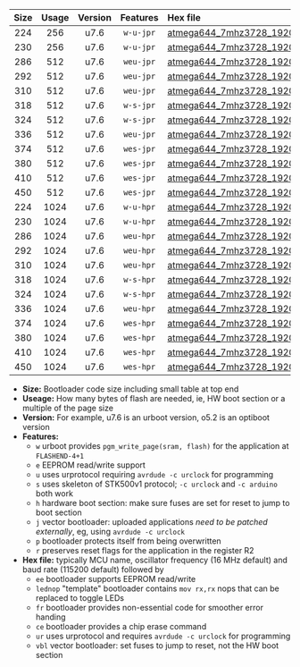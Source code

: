 |Size|Usage|Version|Features|Hex file|
|:-:|:-:|:-:|:-:|:--|
|224|256|u7.6|`w-u-jpr`|[atmega644_7mhz3728_19200bps_ur_vbl.hex](https://raw.githubusercontent.com/stefanrueger/urboot/main/atmega644_7mhz3728_19200bps_ur_vbl.hex)|
|230|256|u7.6|`w-u-jpr`|[atmega644_7mhz3728_19200bps_lednop_ur_vbl.hex](https://raw.githubusercontent.com/stefanrueger/urboot/main/atmega644_7mhz3728_19200bps_lednop_ur_vbl.hex)|
|286|512|u7.6|`weu-jpr`|[atmega644_7mhz3728_19200bps_ee_ur_vbl.hex](https://raw.githubusercontent.com/stefanrueger/urboot/main/atmega644_7mhz3728_19200bps_ee_ur_vbl.hex)|
|292|512|u7.6|`weu-jpr`|[atmega644_7mhz3728_19200bps_ee_lednop_ur_vbl.hex](https://raw.githubusercontent.com/stefanrueger/urboot/main/atmega644_7mhz3728_19200bps_ee_lednop_ur_vbl.hex)|
|310|512|u7.6|`weu-jpr`|[atmega644_7mhz3728_19200bps_ee_lednop_fr_ur_vbl.hex](https://raw.githubusercontent.com/stefanrueger/urboot/main/atmega644_7mhz3728_19200bps_ee_lednop_fr_ur_vbl.hex)|
|318|512|u7.6|`w-s-jpr`|[atmega644_7mhz3728_19200bps_vbl.hex](https://raw.githubusercontent.com/stefanrueger/urboot/main/atmega644_7mhz3728_19200bps_vbl.hex)|
|324|512|u7.6|`w-s-jpr`|[atmega644_7mhz3728_19200bps_lednop_vbl.hex](https://raw.githubusercontent.com/stefanrueger/urboot/main/atmega644_7mhz3728_19200bps_lednop_vbl.hex)|
|336|512|u7.6|`weu-jpr`|[atmega644_7mhz3728_19200bps_ee_lednop_fr_ce_ur_vbl.hex](https://raw.githubusercontent.com/stefanrueger/urboot/main/atmega644_7mhz3728_19200bps_ee_lednop_fr_ce_ur_vbl.hex)|
|374|512|u7.6|`wes-jpr`|[atmega644_7mhz3728_19200bps_ee_vbl.hex](https://raw.githubusercontent.com/stefanrueger/urboot/main/atmega644_7mhz3728_19200bps_ee_vbl.hex)|
|380|512|u7.6|`wes-jpr`|[atmega644_7mhz3728_19200bps_ee_lednop_vbl.hex](https://raw.githubusercontent.com/stefanrueger/urboot/main/atmega644_7mhz3728_19200bps_ee_lednop_vbl.hex)|
|410|512|u7.6|`wes-jpr`|[atmega644_7mhz3728_19200bps_ee_lednop_fr_vbl.hex](https://raw.githubusercontent.com/stefanrueger/urboot/main/atmega644_7mhz3728_19200bps_ee_lednop_fr_vbl.hex)|
|450|512|u7.6|`wes-jpr`|[atmega644_7mhz3728_19200bps_ee_lednop_fr_ce_vbl.hex](https://raw.githubusercontent.com/stefanrueger/urboot/main/atmega644_7mhz3728_19200bps_ee_lednop_fr_ce_vbl.hex)|
|224|1024|u7.6|`w-u-hpr`|[atmega644_7mhz3728_19200bps_ur.hex](https://raw.githubusercontent.com/stefanrueger/urboot/main/atmega644_7mhz3728_19200bps_ur.hex)|
|230|1024|u7.6|`w-u-hpr`|[atmega644_7mhz3728_19200bps_lednop_ur.hex](https://raw.githubusercontent.com/stefanrueger/urboot/main/atmega644_7mhz3728_19200bps_lednop_ur.hex)|
|286|1024|u7.6|`weu-hpr`|[atmega644_7mhz3728_19200bps_ee_ur.hex](https://raw.githubusercontent.com/stefanrueger/urboot/main/atmega644_7mhz3728_19200bps_ee_ur.hex)|
|292|1024|u7.6|`weu-hpr`|[atmega644_7mhz3728_19200bps_ee_lednop_ur.hex](https://raw.githubusercontent.com/stefanrueger/urboot/main/atmega644_7mhz3728_19200bps_ee_lednop_ur.hex)|
|310|1024|u7.6|`weu-hpr`|[atmega644_7mhz3728_19200bps_ee_lednop_fr_ur.hex](https://raw.githubusercontent.com/stefanrueger/urboot/main/atmega644_7mhz3728_19200bps_ee_lednop_fr_ur.hex)|
|318|1024|u7.6|`w-s-hpr`|[atmega644_7mhz3728_19200bps.hex](https://raw.githubusercontent.com/stefanrueger/urboot/main/atmega644_7mhz3728_19200bps.hex)|
|324|1024|u7.6|`w-s-hpr`|[atmega644_7mhz3728_19200bps_lednop.hex](https://raw.githubusercontent.com/stefanrueger/urboot/main/atmega644_7mhz3728_19200bps_lednop.hex)|
|336|1024|u7.6|`weu-hpr`|[atmega644_7mhz3728_19200bps_ee_lednop_fr_ce_ur.hex](https://raw.githubusercontent.com/stefanrueger/urboot/main/atmega644_7mhz3728_19200bps_ee_lednop_fr_ce_ur.hex)|
|374|1024|u7.6|`wes-hpr`|[atmega644_7mhz3728_19200bps_ee.hex](https://raw.githubusercontent.com/stefanrueger/urboot/main/atmega644_7mhz3728_19200bps_ee.hex)|
|380|1024|u7.6|`wes-hpr`|[atmega644_7mhz3728_19200bps_ee_lednop.hex](https://raw.githubusercontent.com/stefanrueger/urboot/main/atmega644_7mhz3728_19200bps_ee_lednop.hex)|
|410|1024|u7.6|`wes-hpr`|[atmega644_7mhz3728_19200bps_ee_lednop_fr.hex](https://raw.githubusercontent.com/stefanrueger/urboot/main/atmega644_7mhz3728_19200bps_ee_lednop_fr.hex)|
|450|1024|u7.6|`wes-hpr`|[atmega644_7mhz3728_19200bps_ee_lednop_fr_ce.hex](https://raw.githubusercontent.com/stefanrueger/urboot/main/atmega644_7mhz3728_19200bps_ee_lednop_fr_ce.hex)|

- **Size:** Bootloader code size including small table at top end
- **Useage:** How many bytes of flash are needed, ie, HW boot section or a multiple of the page size
- **Version:** For example, u7.6 is an urboot version, o5.2 is an optiboot version
- **Features:**
  + `w` urboot provides `pgm_write_page(sram, flash)` for the application at `FLASHEND-4+1`
  + `e` EEPROM read/write support
  + `u` uses urprotocol requiring `avrdude -c urclock` for programming
  + `s` uses skeleton of STK500v1 protocol; `-c urclock` and `-c arduino` both work
  + `h` hardware boot section: make sure fuses are set for reset to jump to boot section
  + `j` vector bootloader: uploaded applications *need to be patched externally*, eg, using `avrdude -c urclock`
  + `p` bootloader protects itself from being overwritten
  + `r` preserves reset flags for the application in the register R2
- **Hex file:** typically MCU name, oscillator frequency (16 MHz default) and baud rate (115200 default) followed by
  + `ee` bootloader supports EEPROM read/write
  + `lednop` "template" bootloader contains `mov rx,rx` nops that can be replaced to toggle LEDs
  + `fr` bootloader provides non-essential code for smoother error handing
  + `ce` bootloader provides a chip erase command
  + `ur` uses urprotocol and requires `avrdude -c urclock` for programming
  + `vbl` vector bootloader: set fuses to jump to reset, not the HW boot section

